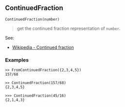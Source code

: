 ## ContinuedFraction

```
ContinuedFraction(number)
```
 
> get the continued fraction representation of `number`.

See:  
* [Wikipedia - Continued fraction](https://en.wikipedia.org/wiki/Continued_fraction)
 
### Examples

```
>> FromContinuedFraction({2,3,4,5})
157/68

>> ContinuedFraction(157/68)
{2,3,4,5} 

>>> ContinuedFraction(45/16)
{2,1,4,3}
```